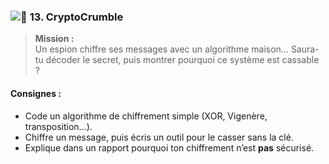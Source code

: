 ### ![📝](https://fonts.gstatic.com/s/e/notoemoji/16.0/1f4dd/32.png) **13. CryptoCrumble**

> **Mission :**  
> Un espion chiffre ses messages avec un algorithme maison… Saura-tu décoder le secret, puis montrer pourquoi ce système est cassable ?

#### **Consignes :**

- Code un algorithme de chiffrement simple (XOR, Vigenère, transposition…).
- Chiffre un message, puis écris un outil pour le casser sans la clé.
- Explique dans un rapport pourquoi ton chiffrement n’est **pas** sécurisé.
